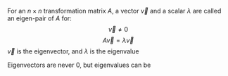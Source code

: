 For an $n\times n$ transformation matrix $A$, a vector $\vec{v}$ and a scalar $\lambda$ are called an eigen-pair of $A$ for:
$$\vec{v} \neq 0$$
$$A\vec{v}=\lambda \vec{v}$$
$\vec{v}$ is the eigenvector, and $\lambda$ is the eigenvalue

Eigenvectors are never 0, but eigenvalues can be